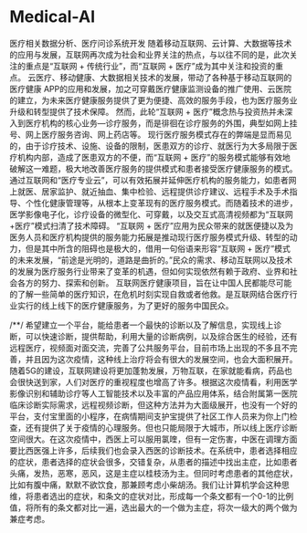 # Medical-AI
医疗相关数据分析、医疗问诊系统开发  随着移动互联网、云计算、大数据等技术的应用与发展，互联网再次成为社会和业界关注的热点，与以往不同的是，此次关注的重点是“互联网 + 传统行业”，而“互联网 + 医疗”成为其中关注和投资的重点。 云医疗、移动健康、大数据相关技术的发展，带动了各种基于移动互联网的医疗健康 APP的应用和发展，加之可穿戴医疗健康监测设备的推广使用、云医院的建立，为未来医疗健康服务提供了更为便捷、高效的服务手段，也为医疗服务业升级和转型提供了技术保障。 然而，此轮“互联网 + 医疗”概念热与投资热并未深入到医疗机构的核心业务—诊疗服务，而是徘徊在诊疗服务的外围，典型如网上挂号、网上医疗服务咨询、网上药店等。 现行医疗服务模式存在的弊端是显而易见的，由于诊疗技术、设施、设备的限制，医患双方的诊疗、就医行为大多局限于医疗机构内部，造成了医患双方的不便，而“互联网 + 医疗”的服务模式能够有效地破解这一难题，极大地改善医疗服务的提供模式和患者接受医疗健康服务的模式。通过互联网和“医疗专业云”，可以有效拓展并延伸医疗机构的服务能力，如患者网上就医、居家监护、就近抽血、集中检验、远程提供诊疗建议、远程手术及手术指导、个性化健康管理等，从根本上变革现有的医疗服务模式。而随着技术的进步，医学影像电子化，诊疗设备的微型化、可穿戴，以及交互式高清视频都为“互联网 +医疗”模式扫清了技术障碍。 “互联网 + 医疗”应用为民众带来的就医便捷以及为医务人员和医疗机构提供的服务能力拓展是推动现行医疗服务模式升级、转型的动力，但是其中所含的阻碍也是极大的，借用一句俗语来形容“互联网 + 医疗”模式的未来发展，“前途是光明的，道路是曲折的。”民众的需求、移动互联网以及技术的发展为医疗服务行业带来了变革的机遇，但如何实现依然有赖于政府、业界和社会各方的努力、探索和创新。 互联网医疗健康项目，旨在让中国人民都能尽可能的了解一些简单的医疗知识，在危机时刻实现自救或者他救。是互联网结合医疗行业实行的线上线下的医疗健康服务，为了更好的服务中国民众。







/**/ 希望建立一个平台，能给患者一个最快的诊断以及了解信息，实现线上诊断，可以快速诊断，提供帮助，利用大量的诊断病例，以及综合医生的经验，还有远程医疗，视频面对面交流，完善了公共服务平台，目前市场上出现的不多且不完善，并且因为这次疫情，这种线上治疗将会有很大的发展空间，也会大面积展开。随着5G的建设，互联网建设将更加蓬勃发展，万物互联，在家就能看病，药品也会很快送到家，人们对医疗的重视程度也增高了许多。根据这次疫情看，利用医学影像识别和辅助诊疗等人工智能技术以及丰富的产品应用体系，结合附属第一医院临床诊断实际需求，远程视频诊断，但这种方法并为大面级展开，也没有一个好的平台，支付宝里面的小程序，在病情期间支护宝提供了社区工作人员来为你上门检查，还有提供了关于疫情的心理服务。但也只能局限于大城市，所以线上医疗诊断空间很大。在这次疫情中，西医上可以服用氯喹，但有一定伤害，中医在调理方面要比西医强上许多，后续我们也会录入西医的诊断技术。在系统中，患者选择相应的症状，患者选择的症状会很多，交错复杂，从患者的描述中找出主症，比如患者头痛，发热，恶寒，恶风，这是主症以桂枝汤为主。但同时考虑患者的其他症状，比如有腹中痛，默默不欲饮食，那兼顾考虑小柴胡汤。我们让计算机学会这种思维，将患者选出的症状，和条文的症状对比，形成每一个条文都有一个0-1的比例值，将所有的条文都对比一遍，选出最大的一个做为主症，将次一级大的两个做为兼症考虑。
